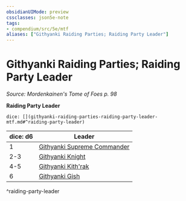 ```yaml
---
obsidianUIMode: preview
cssclasses: json5e-note
tags:
- compendium/src/5e/mtf
aliases: ["Githyanki Raiding Parties; Raiding Party Leader"]
---
```

# Githyanki Raiding Parties; Raiding Party Leader
*Source: Mordenkainen's Tome of Foes p. 98* 

**Raiding Party Leader**

`dice: [](githyanki-raiding-parties-raiding-party-leader-mtf.md#^raiding-party-leader)`

| dice: d6 | Leader |
|----------|--------|
| 1 | [Githyanki Supreme Commander](/2-Mechanics/CLI/bestiary/humanoid/githyanki-supreme-commander-mpmm.md) |
| 2-3 | [Githyanki Knight](/2-Mechanics/CLI/bestiary/humanoid/githyanki-knight.md) |
| 4-5 | [Githyanki Kith'rak](/2-Mechanics/CLI/bestiary/humanoid/githyanki-kithrak-mpmm.md) |
| 6 | [Githyanki Gish](/2-Mechanics/CLI/bestiary/humanoid/githyanki-gish-mpmm.md) |
^raiding-party-leader